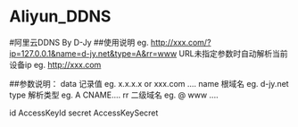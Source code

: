 # Aliyun_DDNS
#阿里云DDNS By D-Jy
##使用说明
eg. http://xxx.com/?ip=127.0.0.1&name=d-jy.net&type=A&rr=www
URL未指定参数时自动解析当前设备ip eg. http://xxx.com

##参数说明：
data	记录值	eg. x.x.x.x or xxx.com ....
name	根域名	eg. d-jy.net
type	解析类型	eg. A CNAME....
rr	二级域名	eg. @ www ....

id	AccessKeyId
secret 	AccessKeySecret
